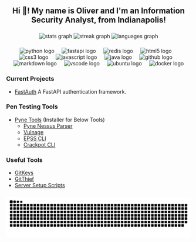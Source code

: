 <h2 align="center">Hi 👋! My name is Oliver and I'm an Information Security Analyst, from Indianapolis!</h2>

###

<div align="center">
  <img src="https://github-readme-stats.vercel.app/api?username=oliv10&hide_title=false&hide_rank=false&show_icons=true&include_all_commits=true&count_private=true&disable_animations=false&theme=dracula&locale=en&hide_border=false" height="150" alt="stats graph"  />
  <img src="https://streak-stats.demolab.com?user=oliv10&locale=en&mode=daily&theme=dracula&hide_border=false&border_radius=5" height="150" alt="streak graph"  />
  <img src="https://github-readme-stats.vercel.app/api/top-langs?username=oliv10&locale=en&hide_title=false&layout=compact&card_width=320&langs_count=5&theme=dracula&hide_border=false" height="150" alt="languages graph"  />
</div>

###

<div align="center">
  <img src="https://cdn.jsdelivr.net/gh/devicons/devicon/icons/python/python-original.svg" height="40" alt="python logo"  />
  <img width="12" />
  <img src="https://cdn.jsdelivr.net/gh/devicons/devicon/icons/fastapi/fastapi-original.svg" height="40" alt="fastapi logo"  />
  <img width="12" />
  <img src="https://cdn.jsdelivr.net/gh/devicons/devicon/icons/redis/redis-original.svg" height="40" alt="redis logo"  />
  <img width="12" />
  <img src="https://cdn.jsdelivr.net/gh/devicons/devicon/icons/html5/html5-original.svg" height="40" alt="html5 logo"  />
  <img width="12" />
  <img src="https://cdn.jsdelivr.net/gh/devicons/devicon/icons/css3/css3-original.svg" height="40" alt="css3 logo"  />
  <img width="12" />
  <img src="https://cdn.jsdelivr.net/gh/devicons/devicon/icons/javascript/javascript-original.svg" height="40" alt="javascript logo"  />
  <img width="12" />
  <img src="https://cdn.jsdelivr.net/gh/devicons/devicon/icons/java/java-original.svg" height="40" alt="java logo"  />
  <img width="12" />
  <img src="https://cdn.jsdelivr.net/gh/devicons/devicon/icons/github/github-original.svg" height="40" alt="github logo"  />
  <img width="12" />
  <img src="https://cdn.jsdelivr.net/gh/devicons/devicon/icons/markdown/markdown-original.svg" height="40" alt="markdown logo"  />
  <img width="12" />
  <img src="https://cdn.jsdelivr.net/gh/devicons/devicon/icons/vscode/vscode-original.svg" height="40" alt="vscode logo"  />
  <img width="12" />
  <img src="https://cdn.jsdelivr.net/gh/devicons/devicon/icons/ubuntu/ubuntu-plain.svg" height="40" alt="ubuntu logo"  />
  <img width="12" />
  <img src="https://cdn.jsdelivr.net/gh/devicons/devicon/icons/docker/docker-original.svg" height="40" alt="docker logo"  />
</div>

### Current Projects
<!-- You can find the majority of my current projects here at [Scotten Labs](https://github.com/Scotten-Labs) -->
- [FastAuth](https://github.com/oliv10/FastAuth) A FastAPI authentication framework.

### Pen Testing Tools
- [Pyne Tools](https://github.com/Hoplite-Consulting/PyneTools) (Installer for Below Tools)
  - [Pyne Nessus Parser](https://github.com/Hoplite-Consulting/Pyne)
  - [Vulnage](https://github.com/Hoplite-Consulting/Vulnage)
  - [EPSS CLI](https://github.com/Hoplite-Consulting/EPSS-CLI)
  - [Crackpot CLI](https://github.com/Hoplite-Consulting/Crackpot-CLI)

### Useful Tools
- [GitKeys](https://github.com/oliv10/GitKeys)
- [GitThief](https://github.com/oliv10/GitThief)
- [Server Setup Scripts](https://github.com/oliv10/ServerSetup)

###

<picture>
  <source media="(prefers-color-scheme: dark)" srcset="https://raw.githubusercontent.com/oliv10/oliv10/output/github-contribution-grid-snake-dark.svg">
  <source media="(prefers-color-scheme: light)" srcset="https://raw.githubusercontent.com/oliv10/oliv10/output/github-contribution-grid-snake.svg">
  <img alt="github contribution grid snake animation" src="https://raw.githubusercontent.com/oliv10/oliv10/output/github-contribution-grid-snake.svg">
</picture>

###